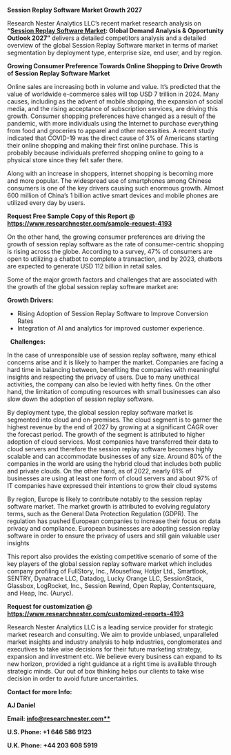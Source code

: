 ﻿**Session Replay Software Market Growth 2027**

Research Nester Analytics LLC’s recent market research analysis on **“[Session Replay Software Market](https://www.researchnester.com/reports/session-replay-software-market/4193): Global Demand Analysis & Opportunity Outlook 2027”** delivers a detailed competitors analysis and a detailed overview of the global Session Replay Software market in terms of market segmentation by deployment type, enterprise size, end user, and by region. 

**Growing Consumer Preference Towards Online Shopping to Drive Growth of Session Replay Software Market**

Online sales are increasing both in volume and value. It’s predicted that the value of worldwide e-commerce sales will top USD 7 trillion in 2024. Many causes, including as the advent of mobile shopping, the expansion of social media, and the rising acceptance of subscription services, are driving this growth. Consumer shopping preferences have changed as a result of the pandemic, with more individuals using the Internet to purchase everything from food and groceries to apparel and other necessities. A recent study indicated that COVID-19 was the direct cause of 3% of Americans starting their online shopping and making their first online purchase. This is probably because individuals preferred shopping online to going to a physical store since they felt safer there. 

Along with an increase in shoppers, internet shopping is becoming more and more popular. The widespread use of smartphones among Chinese consumers is one of the key drivers causing such enormous growth. Almost 600 million of China’s 1 billion active smart devices and mobile phones are utilized every day by users. 

**Request Free Sample Copy of this Report @ <https://www.researchnester.com/sample-request-4193>** 

On the other hand, the growing consumer preferences are driving the growth of session replay software as the rate of consumer-centric shopping is rising across the globe. According to a survey, 47% of consumers are open to utilizing a chatbot to complete a transaction, and by 2023, chatbots are expected to generate USD 112 billion in retail sales.

Some of the major growth factors and challenges that are associated with the growth of the global session replay software market are:

**Growth Drivers:**

- Rising Adoption of Session Replay Software to Improve Conversion Rates 
- Integration of AI and analytics for improved customer experience.

` `**Challenges:**

In the case of unresponsible use of session replay software, many ethical concerns arise and it is likely to hamper the market. Companies are facing a hard time in balancing between, benefiting the companies with meaningful insights and respecting the privacy of users. Due to many unethical activities, the company can also be levied with hefty fines. On the other hand, the limitation of computing resources with small businesses can also slow down the adoption of session replay software. 

By deployment type, the global session replay software market is segmented into cloud and on-premises. The cloud segment is to garner the highest revenue by the end of 2027 by growing at a significant CAGR over the forecast period. The growth of the segment is attributed to higher adoption of cloud services. Most companies have transferred their data to cloud servers and therefore the session replay software becomes highly scalable and can accommodate businesses of any size.  Around 80% of the companies in the world are using the hybrid cloud that includes both public and private clouds. On the other hand, as of 2022, nearly 61% of businesses are using at least one form of cloud servers and about 97% of IT companies have expressed their intentions to grow their cloud systems 

By region, Europe is likely to contribute notably to the session replay software market. The market growth is attributed to evolving regulatory terms, such as the General Data Protection Regulation (GDPR). The regulation has pushed European companies to increase their focus on data privacy and compliance. European businesses are adopting session replay software in order to ensure the privacy of users and still gain valuable user insights 

This report also provides the existing competitive scenario of some of the key players of the global session replay software market which includes company profiling of FullStory, Inc., Mouseflow, Hotjar Ltd., Smartlook, SENTRY, Dynatrace LLC, Datadog, Lucky Orange LLC, SessionStack, Glassbox, LogRocket, Inc., Session Rewind, Open Replay, Contentsquare, and Heap, Inc. (Auryc).   

**Request for customization @ <https://www.researchnester.com/customized-reports-4193>**  

Research Nester Analytics LLC is a leading service provider for strategic market research and consulting. We aim to provide unbiased, unparalleled market insights and industry analysis to help industries, conglomerates and executives to take wise decisions for their future marketing strategy, expansion and investment etc. We believe every business can expand to its new horizon, provided a right guidance at a right time is available through strategic minds. Our out of box thinking helps our clients to take wise decision in order to avoid future uncertainties.

**Contact for more Info:**

**AJ Daniel**

**Email: [info@researchnester.com**](mailto:info@researchnester.com)**

**U.S. Phone: +1 646 586 9123** 

**U.K. Phone: +44 203 608 5919**

